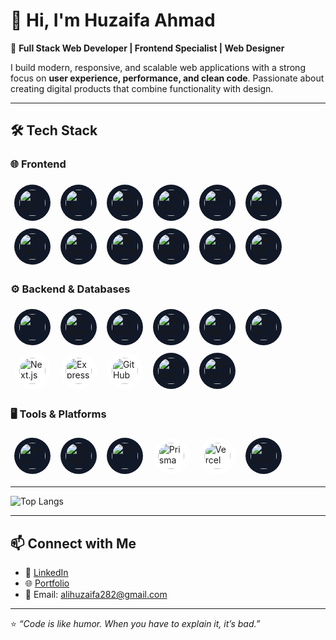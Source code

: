 # 👋 Hi, I'm Huzaifa Ahmad  

🚀 **Full Stack Web Developer | Frontend Specialist | Web Designer**  

I build modern, responsive, and scalable web applications with a strong focus on **user experience, performance, and clean code**. Passionate about creating digital products that combine functionality with design.  

---

## 🛠️ Tech Stack

### 🌐 Frontend
<p align="left">
  <!-- Devicon -->
  <img alt="HTML5"       src="https://cdn.jsdelivr.net/gh/devicons/devicon/icons/html5/html5-original.svg" width="42" style="margin:6px;padding:8px;border-radius:50%;background:#111827;">
  <img alt="React"       src="https://cdn.jsdelivr.net/gh/devicons/devicon/icons/react/react-original.svg" width="42" style="margin:6px;padding:8px;border-radius:50%;background:#111827;">
  <img alt="MongoDB"     src="https://cdn.jsdelivr.net/gh/devicons/devicon/icons/mongodb/mongodb-original.svg" width="42" style="margin:6px;padding:8px;border-radius:50%;background:#111827;">
  <img alt="Figma"       src="https://cdn.jsdelivr.net/gh/devicons/devicon/icons/figma/figma-original.svg" width="42" style="margin:6px;padding:8px;border-radius:50%;background:#111827;">
  <img alt="CSS3"        src="https://cdn.jsdelivr.net/gh/devicons/devicon/icons/css3/css3-original.svg" width="42" style="margin:6px;padding:8px;border-radius:50%;background:#111827;">
  <img alt="JavaScript"  src="https://cdn.jsdelivr.net/gh/devicons/devicon/icons/javascript/javascript-original.svg" width="42" style="margin:6px;padding:8px;border-radius:50%;background:#111827;">
  <!-- Tailwind: correct slug -->
  <img alt="Tailwind CSS"src="https://cdn.jsdelivr.net/gh/devicons/devicon/icons/tailwindcss/tailwindcss-original.svg" width="42" style="margin:6px;padding:8px;border-radius:50%;background:#111827;">
  <img alt="Photoshop"   src="https://cdn.jsdelivr.net/gh/devicons/devicon/icons/photoshop/photoshop-plain.svg" width="42" style="margin:6px;padding:8px;border-radius:50%;background:#111827;">
  <img alt="Illustrator" src="https://cdn.jsdelivr.net/gh/devicons/devicon/icons/illustrator/illustrator-plain.svg" width="42" style="margin:6px;padding:8px;border-radius:50%;background:#111827;">
  <img alt="PostgreSQL"  src="https://cdn.jsdelivr.net/gh/devicons/devicon/icons/postgresql/postgresql-original.svg" width="42" style="margin:6px;padding:8px;border-radius:50%;background:#111827;">
  <img alt="WordPress"   src="https://cdn.jsdelivr.net/gh/devicons/devicon/icons/wordpress/wordpress-plain.svg" width="42" style="margin:6px;padding:8px;border-radius:50%;background:#111827;">
  <img alt="MySQL"       src="https://cdn.jsdelivr.net/gh/devicons/devicon/icons/mysql/mysql-original.svg" width="42" style="margin:6px;padding:8px;border-radius:50%;background:#111827;">
</p>

### ⚙️ Backend & Databases
<p align="left">
  <img alt="C"           src="https://cdn.jsdelivr.net/gh/devicons/devicon/icons/c/c-original.svg" width="42" style="margin:6px;padding:8px;border-radius:50%;background:#111827;">
  <img alt="Firebase"    src="https://cdn.jsdelivr.net/gh/devicons/devicon/icons/firebase/firebase-plain.svg" width="42" style="margin:6px;padding:8px;border-radius:50%;background:#111827;">
  <img alt="TypeScript"  src="https://cdn.jsdelivr.net/gh/devicons/devicon/icons/typescript/typescript-original.svg" width="42" style="margin:6px;padding:8px;border-radius:50%;background:#111827;">
  <img alt="Node.js"     src="https://cdn.jsdelivr.net/gh/devicons/devicon/icons/nodejs/nodejs-original.svg" width="42" style="margin:6px;padding:8px;border-radius:50%;background:#111827;">
  <!-- Supabase (Simple Icons) -->
  <img alt="Supabase"    src="https://cdn.simpleicons.org/supabase" width="42" style="margin:6px;padding:8px;border-radius:50%;background:#111827;">
  <!-- Framer / Motion (Simple Icons) -->
  <img alt="Framer Motion" src="https://cdn.simpleicons.org/framer" width="42" style="margin:6px;padding:8px;border-radius:50%;background:#111827;">
  <!-- Dark logos on white pills for contrast -->
  <img alt="Next.js"     src="https://cdn.simpleicons.org/nextdotjs" width="42" style="margin:6px;padding:8px;border-radius:50%;background:#ffffff;">
  <img alt="Express"     src="https://cdn.simpleicons.org/express"   width="42" style="margin:6px;padding:8px;border-radius:50%;background:#ffffff;">
  <img alt="GitHub"      src="https://cdn.jsdelivr.net/gh/devicons/devicon/icons/github/github-original.svg" width="42" style="margin:6px;padding:8px;border-radius:50%;background:#ffffff;">
  <img alt="Canva"       src="https://cdn.jsdelivr.net/gh/devicons/devicon/icons/canva/canva-original.svg" width="42" style="margin:6px;padding:8px;border-radius:50%;background:#111827;">
  <!-- Microsoft Office (Simple Icons) -->
  <img alt="Microsoft Office" src="https://cdn.simpleicons.org/microsoftoffice" width="42" style="margin:6px;padding:8px;border-radius:50%;background:#111827;">
</p>

### 🖥️ Tools & Platforms
<p align="left">
  <img alt="Linux"       src="https://cdn.jsdelivr.net/gh/devicons/devicon/icons/linux/linux-original.svg" width="42" style="margin:6px;padding:8px;border-radius:50%;background:#111827;">
  <img alt="Shopify"     src="https://cdn.jsdelivr.net/gh/devicons/devicon/icons/shopify/shopify-original.svg" width="42" style="margin:6px;padding:8px;border-radius:50%;background:#111827;">
  <img alt="C#"          src="https://cdn.jsdelivr.net/gh/devicons/devicon/icons/csharp/csharp-original.svg" width="42" style="margin:6px;padding:8px;border-radius:50%;background:#111827;">
  <!-- Prisma (Simple Icons) -->
  <img alt="Prisma"      src="https://cdn.simpleicons.org/prisma" width="42" style="margin:6px;padding:8px;border-radius:50%;background:#ffffff;">
  <img alt="Vercel"      src="https://cdn.simpleicons.org/vercel" width="42" style="margin:6px;padding:8px;border-radius:50%;background:#ffffff;">
  <!-- OpenAI (Simple Icons) -->
  <img alt="OpenAI"      src="https://cdn.simpleicons.org/openai" width="42" style="margin:6px;padding:8px;border-radius:50%;background:#111827;">
</p>


---

![Top Langs](https://github-readme-stats.vercel.app/api/top-langs/?username=huzaifa282&layout=compact&theme=radical)  

---

## 📫 Connect with Me  
- 💼 [LinkedIn](https://www.linkedin.com/in/huzaifa-ahmad-313062202/)
- 🌐 [Portfolio](https://www.portfolio-of-huzaifa.vercel.app/)
- 📧 Email: alihuzaifa282@gmail.com 

---
⭐️ *“Code is like humor. When you have to explain it, it’s bad.”*  
